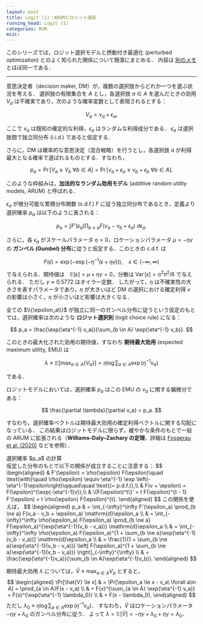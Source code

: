 ```yaml
---
layout: post
title: Logit (1)：ARUMとロジット選択
running_head: Logit (1)
categories: RUM
misc: 
---
```


このシリーズでは，ロジット選択モデルと摂動付き最適化 (perturbed optimization) とのよく知られた関係について簡潔にまとめる．
内容は [別のメモ](/notes/N2412_logit.pdf) とほぼ同一である．

<hr>

意思決定者（decision maker, DM）が，複数の選択肢からどれか一つを選ぶ状況を考える．
選択肢の有限集合を $A$ とし，各選択肢 $a \in A$ を選んだときの効用　$V_a$ は不確実であり，次のような確率変数として表現されるとする：

$$
V_a = v_a + \epsilon_a,
$$

ここで $v_a$ は既知の確定的な利得，$\epsilon_a$ はランダムな利得成分である．
$\epsilon_a$ は選択肢間で独立同分布 (i.i.d.) であると仮定する．

さらに，DM は確率的な意思決定（混合戦略）を行うとし，各選択肢 $a$ が利得最大となる確率で選ばれるものとする．すなわち，

$$
p_a = \Pr[V_a \ge V_b\ \forall b \in A] = \Pr[v_a + \epsilon_a \ge v_b + \epsilon_b\ \forall b \in A].
$$

このような枠組みは，**加法的なランダム効用モデル**  (additive random utility models, ARUM) と呼ばれる．

$\epsilon_a$ が微分可能な累積分布関数 (c.d.f.) $F$ に従う独立同分布であるとき，定義より選択確率 $p_a$ は以下のように表される：

$$
p_a = \int F'(\epsilon_a) \prod_{b \ne a} F(v_a - v_b + \epsilon_a)\ \mathrm{d}\epsilon_a.
$$

さらに，各 $\epsilon_a$ がスケールパラメータ $\eta > 0$，ロケーションパラメータ $\mu = - \eta\gamma$ の **ガンベル (Gumbel) 分布**に従うと仮定する．このときの c.d.f. は

$$
F(\epsilon) = \exp\left( - \exp\left(- \eta^{-1} (\epsilon + \eta\gamma)\right) \right),
\quad \epsilon \in (-\infty,\infty)
$$

で与えられる．期待値は　$\mathbb{E}[\epsilon] = \mu + \eta\gamma = 0$，分散は $\operatorname{Var}[\epsilon] = \eta^2 \pi^2 / 6$ で与えられる．
ただし $\gamma \approx 0.5772$ はオイラー定数．
したがって，$\eta$ は不確実性の大きさを表すパラメータであり，$\eta$ が大きいほど DM の選択における確定利得 $v$ の影響は小さく，$\eta$ が小さいほど影響は大きくなる．

全ての $\\{\epsilon_a\\}$ が独立に同一のガンベル分布に従うという仮定のもとでは，選択確率は次のような **ロジット選択則** (logit choice rule) になる：

$$
p_a = \frac{\exp(\eta^{-1} v_a)}{\sum_{b \in A} \exp(\eta^{-1} v_b)}.
$$

このときの最大化された効用の期待値，すなわち **期待最大効用**  (expected maximum utility, EMU) は

$$
\lambda \equiv \mathbb{E}[\max_{a\in A} \{V_a\}] = \eta \log \sum_{a \in A} \exp\left(\eta^{-1} v_a\right)
$$

である．

ロジットモデルにおいては，選択確率 $p_a$ はこの EMU の $v_a$ に関する偏微分である：

$$
\frac{\partial \lambda}{\partial v_a} = p_a.
$$

すなわち，選択確率ベクトルは期待最大効用の確定利得ベクトルに関する勾配になっている．
この結果はロジットモデルに限らず，緩やかな条件のもとで一般の ARUM に拡張される（**Williams–Daly–Zachary の定理**，詳細は [Fosgerau et al. (2020)](https://onlinelibrary.wiley.com/doi/10.1111/iere.12469) などを参照）．

<div class="back-of-envelope">
<div class="boe-title">選択確率 $p_a$ の計算</div>
<div class="boe-conents">
仮定した分布のもとで以下の関係が成立することに注意する：
$$
\begin{aligned}
    & F'(\epsilon) = \rho(\epsilon) F(\epsilon)\quad \text{with}\quad \rho(\epsilon) \equiv \eta^{-1} \exp \left(- \eta^{-1}\epsilon\right)\qquad\quad \text{(= p.d.f.)},\\
    & F(v + \epsilon) = F(\epsilon)^{\exp(-\eta^{-1}v)},\\
    & \{F(\epsilon)^t\}' = t F(\epsilon)^{t - 1} F'(\epsilon) = t \rho(\epsilon) F(\epsilon)^{t}. 
\end{aligned}
$$ 
この関係を使えば，
$$
\begin{aligned}
    p_a 
    & = \int_{-\infty}^\infty F'(\epsilon_a) \prod_{b \ne a} F(v_a - v_b + \epsilon_a) \mathrm{d}\epsilon_a 
    \\
    & = \int_{-\infty}^\infty \rho(\epsilon_a) F(\epsilon_a) \prod_{b \ne a} F(\epsilon_a)^{\exp(\eta^{-1}(v_b - v_a))} \mathrm{d}\epsilon_a 
    \\
    & = \int_{-\infty}^\infty \rho(\epsilon_a) F(\epsilon_a)^{1 + \sum_{b \ne a}\exp(\eta^{-1}(v_b - v_a))} \mathrm{d}\epsilon_a 
    \\
    & = \frac{1}{1 + \sum_{b \ne a}\exp(\eta^{-1}(v_b - v_a))}
    \left[ F(\epsilon_a)^{1 + \sum_{b \ne a}\exp(\eta^{-1}(v_b - v_a))} \right]_{-\infty}^{\infty}
    \\
    & = \frac{\exp(\eta^{-1}v_a)}{\sum_{b \in A}\exp(\eta^{-1}v_b)}. 
\end{aligned}
$$ 

期待最大効用 $\lambda$ については，$\hat{V} \equiv \max_{a \in A} V_a$ とすると，
$$
\begin{aligned} 
    \Pr[\hat{V} \le x] 
    & = \Pr[\epsilon_a \le x - v_a\ \forall a\in A] = \prod_{a \in A}F(x - v_a) \\
    & = F(x)^{\sum_{a \in A} \exp(\eta^{-1} v_a)} = F(x)^{\exp(\eta^{-1} \lambda_0)}  \\
    & = F(x - \lambda_0), 
\end{aligned}
$$ 
ただし $\lambda_0 \equiv \eta \log \sum_{a \in A} \exp(\eta^{-1} v_a)$．
すなわち，$\hat{V}$ はロケーションパラメータ $- \eta\gamma + \lambda_0$ のガンベル分布に従う．
よって $\lambda = \mathbb{E}[\hat{V}] = - \eta \gamma + \lambda_0 + \eta\gamma = \lambda_0$．
</div>
</div>